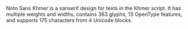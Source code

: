 Noto Sans Khmer is a sanserif design for texts in the Khmer script. It has multiple weights and widths, contains 363 glyphs, 13 OpenType features, and supports 175 characters from 4 Unicode blocks.